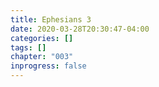 ```yaml
---
title: Ephesians 3
date: 2020-03-28T20:30:47-04:00
categories: []
tags: []
chapter: "003"
inprogress: false
---
```



